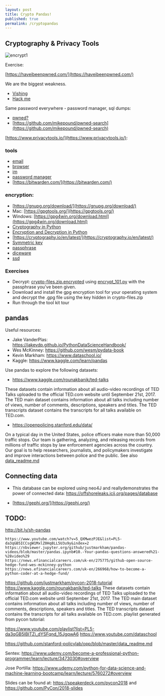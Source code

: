```yaml
---
layout: post
title: Crypto Pandas!
published: true
permalink: /cryptopandas
---
```


## Cryptography & Privacy Tools

![encrypt1](/sh/assets/images/encrypt1.png?raw=true)

Exercise: 

[https://haveibeenpwned.com/](https://haveibeenpwned.com/)

We are the biggest weakness.

*    [Vishing](https://youtu.be/bjYhmX_OUQQ?t=111)  
*    [Hack me](https://www.youtube.com/watch?v=bjYhmX_OUQQ&feature=youtu.be&t=280)

Same password everywhere - password manager, sql dumps:

*   [pwned?](https://youtu.be/hhUb5iknVJs)
*    [https://github.com/mikepound/pwned-search](https://github.com/mikepound/pwned-search)

[https://www.privacytools.io/](https://www.privacytools.io/):

### tools

*    [email](https://www.privacytools.io/providers/email/)
*    [browser](https://www.privacytools.io/browsers/)
*    [im](https://www.privacytools.io/software/im/)
*    [password manager](https://www.privacytools.io/software/passwords/)
*    [https://bitwarden.com/](https://bitwarden.com/)

### encryption:

*    [https://gnupg.org/download/](https://gnupg.org/download/)
*    Mac:  [https://gpgtools.org/](https://gpgtools.org/)
*    Windows: [https://gpg4win.org/download.html](https://gpg4win.org/download.html)
*    [Cryptography in Python](https://youtu.be/UsdPAkB77PQ)
*    [Encryption and Decryption in Python](https://nitratine.net/blog/post/encryption-and-decryption-in-python/#encrypting-and-decrypting-files)
*    [https://cryptography.io/en/latest/](https://cryptography.io/en/latest/)
*    [Symmetric key](https://en.wikipedia.org/wiki/Symmetric-key_algorithm)
*    [passphrase](https://en.wikipedia.org/wiki/Passphrase)
*    [diceware](http://world.std.com/~reinhold/diceware.html)
*    [ssd](https://ssd.eff.org/)

### Exercises

*    Decrypt: [crypto-files.zip.encrypted](https://minhaskamal.github.io/DownGit/#/home?url=https://github.com/halkypi/sh/blob/gh-pages/assets/code/crypto-files.zip.encrypted) using [encrypt_101.py](https://minhaskamal.github.io/DownGit/#/home?url=https://github.com/halkypi/sh/blob/gh-pages/assets/code/encrypt_101.py) with the passphrase you've been given.
*    Download and install the gpg encryption tool for your operating system and decrypt the .gpg file using the key hidden in crypto-files.zip
*    Run through the tool kit tour

## pandas

Useful resources:

*    Jake VanderPlas:  https://jakevdp.github.io/PythonDataScienceHandbook/
*    Wes McKinney:  https://github.com/wesm/pydata-book 
*    Kevin Markham: https://www.dataschool.io/
*    Kaggle: https://www.kaggle.com/learn/pandas

Use pandas to explore the following datasets:

*    https://www.kaggle.com/rounakbanik/ted-talks

These datasets contain information about all audio-video recordings of TED Talks uploaded to the official TED.com website until September 21st, 2017. The TED main dataset contains information about all talks including number of views, number of comments, descriptions, speakers and titles. The TED transcripts dataset contains the transcripts for all talks available on TED.com.

*    https://openpolicing.stanford.edu/data/

On a typical day in the United States, police officers make more than 50,000 traffic stops. Our team is gathering, analyzing, and releasing records from millions of traffic stops by law enforcement agencies across the country. Our goal is to help researchers, journalists, and policymakers investigate and improve interactions between police and the public.  See also [data_readme.md](https://github.com/stanford-policylab/opp/blob/master/data_readme.md)

## Connecting data

*    This database can be explored using neo4J and reallydemonstrates the power of connected data:  https://offshoreleaks.icij.org/pages/database

*    [https://gephi.org/](https://gephi.org/)


## TODO:

http://bit.ly/sh-pandas

~~~~~~~~~~~~~~~~~~~~~~~~
https://www.youtube.com/watch?v=5_QXMwezPJE&list=PL5-da3qGB5ICCsgW1MxlZ0Hq8LL5U3u9y&index=2
https://nbviewer.jupyter.org/github/justmarkham/pandas-videos/blob/master/pandas.ipynb#10.-Your-pandas-questions-answered%21-%28video%29
https://news.efinancialcareers.com/uk-en/275775/github-open-source-hedge-fund-wes-mckinney-python
https://news.efinancialcareers.com/uk-en/266968/how-to-become-a-python-coder-at-a-hedge-fund/
~~~~~~~~~~~~~~~~~~~~~~~~~


https://github.com/justmarkham/pycon-2018-tutorial
https://www.kaggle.com/rounakbanik/ted-talks
These datasets contain information about all audio-video recordings of TED Talks uploaded to the official TED.com website until September 21st, 2017. The TED main dataset contains information about all talks including number of views, number of comments, descriptions, speakers and titles. The TED transcripts dataset contains the transcripts for all talks available on TED.com.
playlist generated from pycon tutorial:  

https://www.youtube.com/playlist?list=PL5-da3qGB5IBITZj_dYSFqnd_15JgqwA6
https://www.youtube.com/dataschool

https://github.com/stanford-policylab/opp/blob/master/data_readme.md

Sentex:  https://www.udemy.com/become-a-professional-python-programmer/learn/lecture/3473030#overview

Jose Portilla:  https://www.udemy.com/python-for-data-science-and-machine-learning-bootcamp/learn/lecture/5760272#overview


Slides can be found at: https://speakerdeck.com/pycon2018 and https://github.com/PyCon/2018-slides


